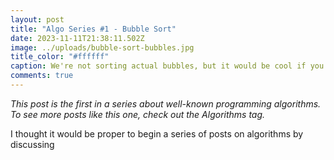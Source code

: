 ```yaml
---
layout: post
title: "Algo Series #1 - Bubble Sort"
date: 2023-11-11T21:38:11.502Z
image: ../uploads/bubble-sort-bubbles.jpg
title_color: "#ffffff"
caption: We're not sorting actual bubbles, but it would be cool if you could!
comments: true
---
```

*This post is the first in a series about well-known programming algorithms. To see more posts like this one, check out the Algorithms tag.*

I thought it would be proper to begin a series of posts on algorithms by discussing